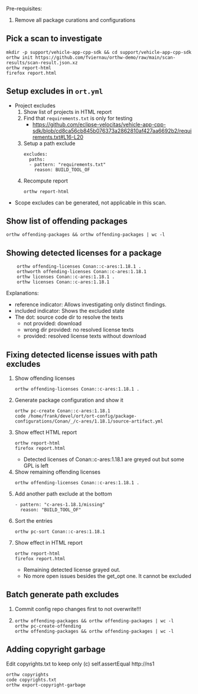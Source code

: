 Pre-requisites:

1. Remove all package curations and configurations

## Pick a scan to investigate 

```
mkdir -p support/vehicle-app-cpp-sdk && cd support/vehicle-app-cpp-sdk
orthw init https://github.com/fviernau/orthw-demo/raw/main/scan-results/scan-result.json.xz
orthw report-html
firefox report.html
```

## Setup excludes in `ort.yml`

* Project excludes
  1. Show list of projects in HTML report
  2. Find that `requirements.txt` is only for testing
     * https://github.com/eclipse-velocitas/vehicle-app-cpp-sdk/blob/cd8ca56cb845b076373a2862810af427aa6692b2/requirements.txt#L16-L20
  3. Setup a path exclude
     ```
     excludes:
       paths:
       - pattern: "requirements.txt"
         reason: BUILD_TOOL_OF
     ```     
  4. Recompute report
     ```
     orthw report-html
     ```
* Scope excludes can be generated, not applicable in this scan.

## Show list of offending packages
```
orthw offending-packages && orthw offending-packages | wc -l
```

## Showing detected licenses for a package

```
    orthw offending-licenses Conan::c-ares:1.18.1 .
    orthworth offending-licenses Conan::c-ares:1.18.1
    orthw licenses Conan::c-ares:1.18.1 .
    orthw licenses Conan::c-ares:1.18.1
```
Explanations:
* reference indicator: Allows investigating only distinct findings.
* included indicator: Shows the excluded state
* The dot: source code dir to resolve the texts
  * not provided: download
  * wrong dir provided: no resolved license texts
  * provided: resolved license texts without download

## Fixing detected license issues with path excludes

1. Show offending licenses
   ```
   orthw offending-licenses Conan::c-ares:1.18.1 .
   ````
2. Generate package configuration and show it
   ```
   orthw pc-create Conan::c-ares:1.18.1
   code /home/frank/devel/ort/ort-config/package-configurations/Conan/_/c-ares/1.18.1/source-artifact.yml
   ```
3. Show effect HTML report
   ```
   orthw report-html
   firefox report.html
   ```
   * Detected licenses of Conan::c-ares:1.18.1 are greyed out but some GPL is left
4. Show remaining offending licenses
   ```
   orthw offending-licenses Conan::c-ares:1.18.1 .
   ````
5. Add another path exclude at the bottom
   ```
   - pattern: "c-ares-1.18.1/missing"
     reason: "BUILD_TOOL_OF"    
   ```
6. Sort the entries
   ```
   orthw pc-sort Conan::c-ares:1.18.1
   ```
7. Show effect in HTML report        
   ```
   orthw report-html
   firefox report.html
   ```
   * Remaining detected license grayed out.
   * No more open issues besides the get_opt one. It cannot be excluded   

## Batch generate path excludes

1. Commit config repo changes first to not overwrite!!!
2.
   ```
   orthw offending-packages && orthw offending-packages | wc -l
   orthw pc-create-offending
   orthw offending-packages && orthw offending-packages | wc -l
   ```

## Adding copyright garbage

Edit copyrights.txt to keep only (c) self.assertEqual http://ns1 
```
orthw copyrights
code copyrights.txt
orthw export-copyright-garbage
```